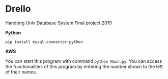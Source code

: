 # Drello
Handong Univ Database System Final project 2019

**Python**

`pip install mysql-connector-python`

**AWS**

You can start this program with command `python Main.py`.
You can access the functionalities of this program by entering the number shown to the left of their names.
